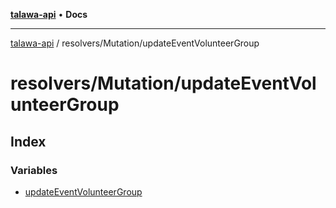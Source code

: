 [**talawa-api**](../../../README.md) • **Docs**

***

[talawa-api](../../../modules.md) / resolvers/Mutation/updateEventVolunteerGroup

# resolvers/Mutation/updateEventVolunteerGroup

## Index

### Variables

- [updateEventVolunteerGroup](variables/updateEventVolunteerGroup.md)
